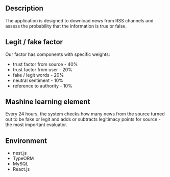 ## Description

The application is designed to download news from RSS channels and assess the probability that the information is true or false.

## Legit / fake factor
Our factor has components with specific weights:
- trust factor from source - 40%
- trust factor from user - 20%
- fake / legit words - 20%
- neutral sentiment - 10%
- reference to authority - 10%

## Mashine learning element
Every 24 hours, the system checks how many news from the source turned out to be fake or legit and adds or subtracts legitimacy points for source - the most important evaluator.


## Environment

- nest.js
- TypeORM
- MySQL
- React.js